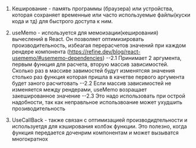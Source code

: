 1. Кеширование - память программы (браузера) или устройства, которая сохраняет временные или часто используемые файлы(куски кода и тд) для быстрого доступа к ним.
2. useMemo - используется для мемоизации(кеширования) вычеслений в React. Он позволяет оптимизировать производительность, избеагая перерасчетов значений при каждом рендере компонента (https://refine.dev/blog/react-usememo/#usememo-dependencies)
    --2.1 Принимает 2 аргумента, первым функция для расчета, вторую массив зависимостей. Сколько раз в массиве завимостей будут изменятсяя значения столько раз функция которая пришла в качетве первого аргумента будет заного расчитовать
    --2.2 Если массив зависимостей не изменяется между рендерами, useMemo возращает закешированное значение
    --2.3 Это надо использовать при острой надобности, так как неправльное использвоание может ухудшить прозиводительность

3. UseCallBack  - также связан с оптимизацией производидтельности и используетдя для кэширования колбэк функции. Это полезно, когда функция передается доченрим компонентам и может вызыватся многократнох